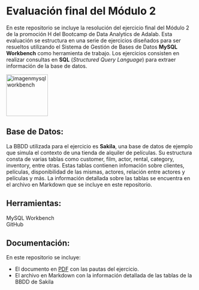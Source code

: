 # Evaluación final del Módulo 2 

En este repositorio se incluye la resolución del ejercicio final del Módulo 2 de la promoción H del Bootcamp de Data Analytics de Adalab. Esta evaluación se estructura en una serie de ejercicios diseñados para ser resueltos utilizando el Sistema de Gestión de Bases de Datos __MySQL Workbench__ como herramienta de trabajo. Los ejercicios consisten en realizar consultas en __SQL__ (*Structured Query Language*) para extraer información de la base de datos.

<img width="111" alt="imagenmysqlworkbench" src="https://github.com/s-armeni/promo-H-DA-modulo2-evaluacion-final-Sharon_Armeni/assets/164790212/07ecab97-860d-4810-9349-255edb5769e3">


## Base de Datos:
La BBDD utilizada para el ejercicio es __Sakila__, una base de datos de ejemplo que simula el contexto de una tienda de alquiler de películas. Su estructura consta de varias tablas como customer, film, actor, rental, category, inventory, entre otras. Estas tablas contienen infomación sobre clientes, películas, disponibilidad de las mismas, actores, relación entre actores y películas y más. La información detallada sobre las tablas se encuentra en el archivo en Markdown que se incluye en este repositorio.

## Herramientas:
MySQL Workbench  
GitHub

## Documentación:
En este repositorio se incluye:  
- El documento en [PDF](https://github.com/s-armeni/promo-H-DA-modulo2-evaluacion-final-Sharon_Armeni/blob/main/ejercicio-final-modulo-2-PROMO-H.pdf) con las pautas del ejercicio.
- El archivo en Markdown con la información detallada de las tablas de la BBDD de Sakila
